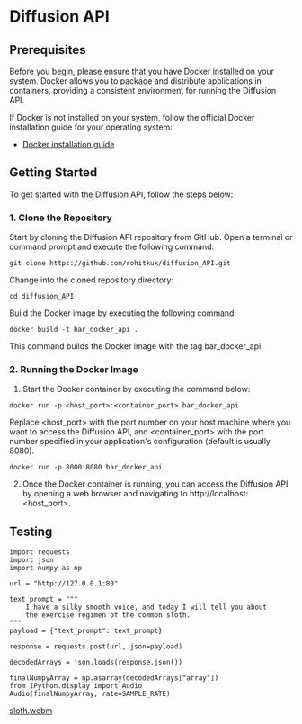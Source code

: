 
# Diffusion API 


## Prerequisites

Before you begin, please ensure that you have Docker installed on your system. Docker allows you to package and distribute applications in containers, providing a consistent environment for running the Diffusion API.

If Docker is not installed on your system, follow the official Docker installation guide for your operating system:

- [Docker installation guide](https://docs.docker.com/get-docker/)

## Getting Started

To get started with the Diffusion API, follow the steps below:

### 1. Clone the Repository

Start by cloning the Diffusion API repository from GitHub. Open a terminal or command prompt and execute the following command:

```
git clone https://github.com/rohitkuk/diffusion_API.git
```

Change into the cloned repository directory:

```cd diffusion_API```

Build the Docker image by executing the following command:


```docker build -t bar_docker_api .```

This command builds the Docker image with the tag bar_docker_api

### 2. Running the Docker Image

1. Start the Docker container by executing the command below:

```docker run -p <host_port>:<container_port> bar_docker_api```

Replace <host_port> with the port number on your host machine where you want to access the Diffusion API, and <container_port> with the port number specified in your application's configuration (default is usually 8080).

```docker run -p 8000:8080 bar_docker_api```

2. Once the Docker container is running, you can access the Diffusion API by opening a web browser and navigating to http://localhost:<host_port>.


## Testing 

```
import requests
import json
import numpy as np

url = "http://127.0.0.1:80"

text_prompt = """
    I have a silky smooth voice, and today I will tell you about 
    the exercise regimen of the common sloth.
"""
payload = {"text_prompt": text_prompt}

response = requests.post(url, json=payload)

decodedArrays = json.loads(response.json())

finalNumpyArray = np.asarray(decodedArrays["array"])
from IPython.display import Audio
Audio(finalNumpyArray, rate=SAMPLE_RATE)

```

[sloth.webm](https://user-images.githubusercontent.com/5068315/230684883-a344c619-a560-4ff5-8b99-b4463a34487b.webm)
